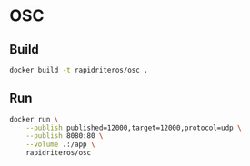 # OSC

## Build
```bash
docker build -t rapidriteros/osc .
```

## Run
```bash
docker run \
    --publish published=12000,target=12000,protocol=udp \
    --publish 8080:80 \
    --volume .:/app \
    rapidriteros/osc
```
